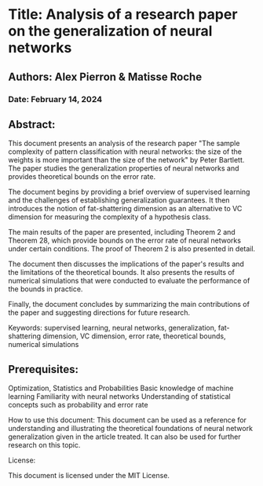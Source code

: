 # Title: Analysis of a research paper on the generalization of neural networks

## Authors: Alex Pierron & Matisse Roche

### Date: February 14, 2024

## Abstract:

This document presents an analysis of the research paper "The sample complexity of pattern classification with neural networks: the size of the weights is more important than the size of the network" by Peter Bartlett. The paper studies the generalization properties of neural networks and provides theoretical bounds on the error rate.

The document begins by providing a brief overview of supervised learning and the challenges of establishing generalization guarantees. It then introduces the notion of fat-shattering dimension as an alternative to VC dimension for measuring the complexity of a hypothesis class.

The main results of the paper are presented, including Theorem 2 and Theorem 28, which provide bounds on the error rate of neural networks under certain conditions. The proof of Theorem 2 is also presented in detail.

The document then discusses the implications of the paper's results and the limitations of the theoretical bounds. It also presents the results of numerical simulations that were conducted to evaluate the performance of the bounds in practice.

Finally, the document concludes by summarizing the main contributions of the paper and suggesting directions for future research.

Keywords: supervised learning, neural networks, generalization, fat-shattering dimension, VC dimension, error rate, theoretical bounds, numerical simulations

## Prerequisites:
Optimization, Statistics and Probabilities
Basic knowledge of machine learning
Familiarity with neural networks
Understanding of statistical concepts such as probability and error rate

How to use this document:
This document can be used as a reference for understanding  and illustrating the theoretical foundations of neural network generalization given in the article treated. It can also be used for further research on this topic.

License:

This document is licensed under the MIT License.
